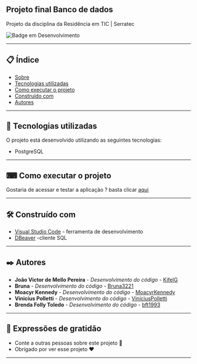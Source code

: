 ## Projeto final Banco de dados

Projeto da disciplina da Residência em TIC | Serratec

![Badge em Desenvolvimento](https://img.shields.io/static/v1?label=STATUS&message=PROJETO%20FINALIZADO&color=GREEN&style=for-the-badge)

--- 

## 📋 Índice

- [Sobre](#projeto-final-doctorcare)
- [Tecnologias utilizadas](#-tecnologias-utilizadas)
- [Como executar o projeto](#-como-executar-o-projeto)
- [Construído com](#%EF%B8%8F-construído-com)
- [Autores](#%EF%B8%8F-autores)

--- 

## 🚀 Tecnologias utilizadas

O projeto está desenvolvido utilizando as seguintes tecnologias:

- PostgreSQL

--- 

## ⌨ Como executar o projeto

Gostaria de acessar e testar a aplicação ? basta clicar [aqui](https://kifel.github.io/DoctorCare/)

--- 

## 🛠️ Construído com

* [Visual Studio Code](https://code.visualstudio.com/) - ferramenta de desenvolvimento
* [DBeaver](https://dbeaver.io/) -cliente SQL

--- 

## ✒️ Autores

* **João Victor de Mello Pereira** - *Desenvolvimento do código* - [KifelG](https://github.com/kifel)
* **Bruna** - *Desenvolvimento do código* - [Bruna3221](https://github.com/Bruna3221)
* **Moacyr Kennedy** - *Desenvolvimento do código* - [MoacyrKennedy](https://github.com/MoacyrKennedy)
* **Vinicius Polletti** - *Desenvolvimento do código* - [ViniciusPolletti](https://github.com/ViniciusPolletti)
* **Brenda Folly Toledo** - *Desenvolvimento do código* - [bft1993](https://github.com/bft1993)

--- 
 
## 🎁 Expressões de gratidão

* Conte a outras pessoas sobre este projeto 📢
* Obrigado por ver esse projeto ❤️

--- 
